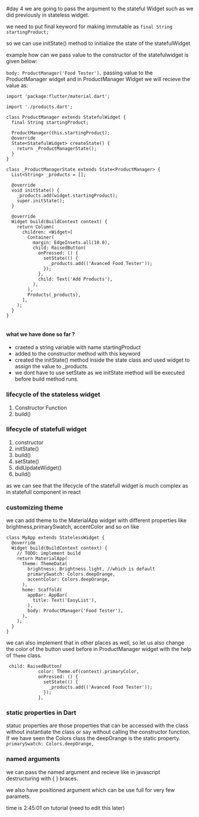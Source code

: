 #day 4
we are going to pass the argument to the stateful Widget such as we did previously in stateless widget.

we need to put final keyword for making immutable as `final String startingProduct;`

so we can use initState() method to initialize the state of the statefulWidget

example how can we pass value to the constructor of the statefulwidget is given below:

`body: ProductManager('Food Tester'),` passing value to the ProductManager widget and in ProductManager Widget we will recieve the value as:

```
import 'package:flutter/material.dart';

import './products.dart';

class ProductManager extends StatefulWidget {
  final String startingProduct;

  ProductManager(this.startingProduct);
  @override
  State<StatefulWidget> createState() {
    return _ProductManagerState();
  }
}

class _ProductManagerState extends State<ProductManager> {
  List<String> _products = [];

  @override
  void initState() {
    _products.add(widget.startingProduct);
    super.initState();
  }

  @override
  Widget build(BuildContext context) {
    return Column(
      children: <Widget>[
        Container(
          margin: EdgeInsets.all(10.0),
          child: RaisedButton(
            onPressed: () {
              setState(() {
                _products.add(('Avanced Food Tester'));
              });
            },
            child: Text('Add Products'),
          ),
        ),
        Products(_products),
      ],
    );
  }
}


```

#### what we have done so far ?

- craeted a string variable with name startingProduct
- added to the constructor method with this keyword
- created the initState() method inside the state class and used widget to assign the value to \_products.
- we dont have to use setState as we initState method will be executed before build method runs.

### lifecycle of the stateless widget

1. Constructor Function
2. build()

### lifecycle of statefull widget

1. constructor
2. initState()
3. build()
4. setState()
5. didUpdateWidget()
6. build()

as we can see that the lifecycle of the statefull widget is much complex as in statefull component in react

### customizing theme

we can add theme to the MaterialApp widget with different properties like brightness,primarySwatch, accentColor and so on like

```
class MyApp extends StatelessWidget {
  @override
  Widget build(BuildContext context) {
    // TODO: implement build
    return MaterialApp(
      theme: ThemeData(
        brightness: Brightness.light, //which is default
        primarySwatch: Colors.deepOrange,
        accentColor: Colors.deepOrange,
      ),
      home: Scaffold(
        appBar: AppBar(
          title: Text('EasyList'),
        ),
        body: ProductManager('Food Tester'),
      ),
    );
  }
}

```

we can also implement that in other places as well, so let us also change the color of the button used before in ProductManager widget with the help of `Theme` class.

```
 child: RaisedButton(
            color: Theme.of(context).primaryColor,
            onPressed: () {
              setState(() {
                _products.add(('Avanced Food Tester'));
              });
            },
```

### static properties in Dart

statuc properties are those properties that can be accessed with the class without instantiate the class or say without calling the constructor function. If we have seen the Colors class the deepOrange is the static property. `primarySwatch: Colors.deepOrange,`

### named arguments

we can pass the named argument and recieve like in javascript destructuring with { } braces.

we also have positioned argument which can be use full for very few paramets.

time is 2:45:01 on tutorial (need to edit this later)
